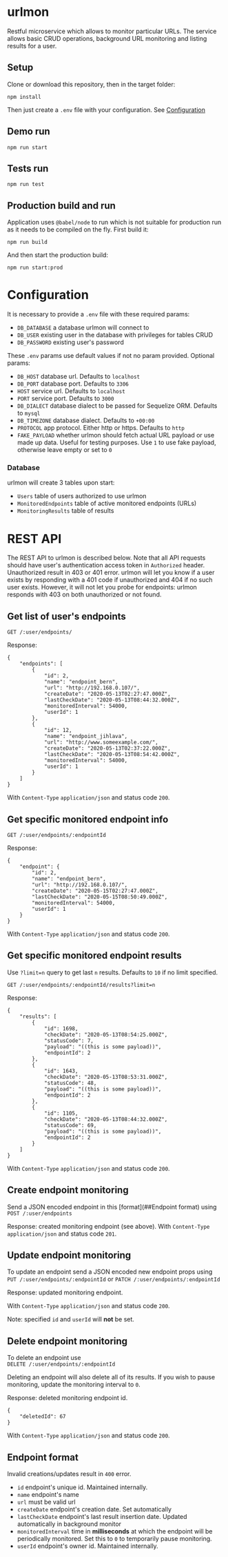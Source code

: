 # urlmon

Restful microservice which allows to monitor particular URLs.
The service allows basic CRUD operations, background URL monitoring and listing results for a user.

## Setup

Clone or download this repository, then in the target folder:

    npm install
    
Then just create a `.env` file with your configuration. See [Configuration](#Configuration)

## Demo run

    npm run start

## Tests run

    npm run test
    
## Production build and run

Application uses `@babel/node` to run which is not suitable for production run as it needs to be compiled on the fly.
First build it:

    npm run build
    
And then start the production build:

    npm run start:prod
    
# Configuration

It is necessary to provide a `.env` file with these required params:
* `DB_DATABASE` a database urlmon will connect to
* `DB_USER` existing user in the database with privileges for tables CRUD
* `DB_PASSWORD` existing user's password

These `.env` params use default values if not no param provided. Optional params: 
* `DB_HOST` database url. Defaults to `localhost`
* `DB_PORT` database port. Defaults to `3306`
* `HOST` service url. Defaults to `localhost`
* `PORT` service port. Defaults to `3000`
* `DB_DIALECT` database dialect to be passed for Sequelize ORM. Defaults to `mysql`
* `DB_TIMEZONE` database dialect. Defaults to `+00:00`
* `PROTOCOL` app protocol. Either http or https. Defaults to `http`
* `FAKE_PAYLOAD` whether urlmon should fetch actual URL payload or use made up data. Useful for testing purposes.
Use `1` to use fake payload, otherwise leave empty or set to `0`

### Database

urlmon will create 3 tables upon start:
* `Users` table of users authorized to use urlmon
* `MonitoredEndpoints` table of active monitored endpoints (URLs)
* `MonitoringResults` table of results

# REST API

The REST API to urlmon is described below. Note that all API requests should have user's authentication access token
in `Authorized` header. Unauthorized result in 403 or 401 error. urlmon will let you know if a user exists by responding
with a 401 code if unauthorized and 404 if no such user exists. However, it will not let you probe for endpoints: 
urlmon responds with 403 on both unauthorized or not found.  
 

## Get list of user's endpoints

`GET /:user/endpoints/`

Response:
```
{
    "endpoints": [
        {
            "id": 2,
            "name": "endpoint_bern",
            "url": "http://192.168.0.107/",
            "createDate": "2020-05-13T02:27:47.000Z",
            "lastCheckDate": "2020-05-13T08:44:32.000Z",
            "monitoredInterval": 54000,
            "userId": 1
        },
        {
            "id": 12,
            "name": "endpoint_jihlava",
            "url": "http://www.someexample.com/",
            "createDate": "2020-05-13T02:37:22.000Z",
            "lastCheckDate": "2020-05-13T08:54:42.000Z",
            "monitoredInterval": 54000,
            "userId": 1
        }
    ]
}
```
With `Content-Type` `application/json` and status code `200`.

## Get specific monitored endpoint info

`GET /:user/endpoints/:endpointId`

Response:
```
{
    "endpoint": {
        "id": 2,
        "name": "endpoint_bern",
        "url": "http://192.168.0.107/",
        "createDate": "2020-05-15T02:27:47.000Z",
        "lastCheckDate": "2020-05-15T08:50:49.000Z",
        "monitoredInterval": 54000,
        "userId": 1
    }
}
```
With `Content-Type` `application/json` and status code `200`. 

## Get specific monitored endpoint results

Use `?limit=n` query to get last `n` results. Defaults to `10` if no limit specified. 

`GET /:user/endpoints/:endpointId/results?limit=n`

Response:
```
{
    "results": [
        {
            "id": 1698,
            "checkDate": "2020-05-13T08:54:25.000Z",
            "statusCode": 7,
            "payload": "((this is some payload))",
            "endpointId": 2
        },
        {
            "id": 1643,
            "checkDate": "2020-05-13T08:53:31.000Z",
            "statusCode": 48,
            "payload": "((this is some payload))",
            "endpointId": 2
        },
        {
            "id": 1105,
            "checkDate": "2020-05-13T08:44:32.000Z",
            "statusCode": 69,
            "payload": "((this is some payload))",
            "endpointId": 2
        }
    ]
}
```
With `Content-Type` `application/json` and status code `200`. 

## Create endpoint monitoring

Send a JSON encoded endpoint in this [format](##Endpoint format) using 
`POST /:user/endpoints`

Response: created monitoring endpoint (see above).
With `Content-Type` `application/json` and status code `201`.

## Update endpoint monitoring

To update an endpoint send a JSON encoded new endpoint props using  
`PUT /:user/endpoints/:endpointId`
or `PATCH /:user/endpoints/:endpointId` 

Response: updated monitoring endpoint.

With `Content-Type` `application/json` and status code `200`.

Note: specified `id` and `userId` will **not** be set.

## Delete endpoint monitoring

To delete an endpoint use  
`DELETE /:user/endpoints/:endpointId` 

Deleting an endpoint will also delete all of its results. If you wish to pause monitoring,
update the monitoring interval to `0`.

Response: deleted monitoring endpoint id.
```
{
    "deletedId": 67
}
```
With `Content-Type` `application/json` and status code `200`.


## Endpoint format

Invalid creations/updates result in `400` error.

* `id` endpoint's unique id. Maintained internally.
* `name` endpoint's name
* `url` must be valid url
* `createDate` endpoint's creation date. Set automatically
* `lastCheckDate` endpoint's last result insertion date. Updated automatically in background monitor
* `monitoredInterval` time in **milliseconds** at which the endpoint will be periodically monitored. Set this to `0` to
temporarily pause monitoring.
* `userId` endpoint's owner id. Maintained internally.
